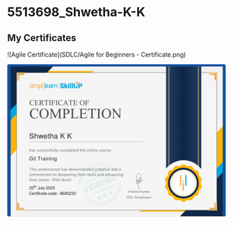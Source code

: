 # 5513698_Shwetha-K-K

## My Certificates

![Agile Certificate](SDLC/Agile for Beginners - Certificate.png)

![Git Certificate](GIT/Certificates/GIT_Certificate.jpg)

